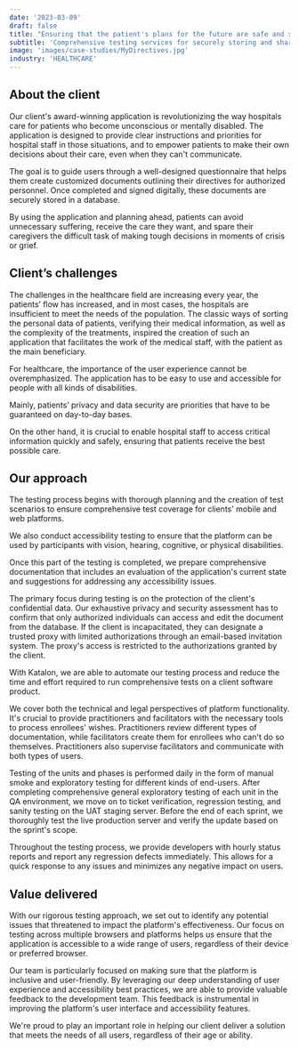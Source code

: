 ```yaml
---
date: '2023-03-09'
draft: false
title: "Ensuring that the patient's plans for the future are safe and sound"
subtitle: 'Comprehensive testing services for securely storing and sharing confidential documents with healthcare professionals'
image: 'images/case-studies/MyDirectives.jpg'
industry: 'HEALTHCARE'
---
```


## About the client

Our client's award-winning application is revolutionizing the way hospitals care for patients who become unconscious or mentally disabled. The application is designed to provide clear instructions and priorities for hospital staff in those situations, and to empower patients to make their own decisions about their care, even when they can't communicate.

The goal is to guide users through a well-designed questionnaire that helps them create customized documents outlining their directives for authorized personnel. Once completed and signed digitally, these documents are securely stored in a database.

By using the application and planning ahead, patients can avoid unnecessary suffering, receive the care they want, and spare their caregivers the difficult task of making tough decisions in moments of crisis or grief.

## Client’s challenges

The challenges in the healthcare field are increasing every year, the patients’ flow has increased, and in most cases, the hospitals are insufficient to meet the needs of the population. The classic ways of sorting the personal data of patients, verifying their medical information, as well as the complexity of the treatments, inspired the creation of such an application that facilitates the work of the medical staff, with the patient as the main beneficiary.

For healthcare, the importance of the user experience cannot be overemphasized. The application has to be easy to use and accessible for people with all kinds of disabilities.

Mainly, patients’ privacy and data security are priorities that have to be guaranteed on day-to-day bases.

On the other hand, it is crucial to enable hospital staff to access critical information quickly and safely, ensuring that patients receive the best possible care.

## Our approach

The testing process begins with thorough planning and the creation of test scenarios to ensure comprehensive test coverage for clients' mobile and web platforms.

We also conduct accessibility testing to ensure that the platform can be used by participants with vision, hearing, cognitive, or physical disabilities.

Once this part of the testing is completed, we prepare comprehensive documentation that includes an evaluation of the application's current state and suggestions for addressing any accessibility issues.

The primary focus during testing is on the protection of the client's confidential data. Our exhaustive privacy and security assessment has to confirm that only authorized individuals can access and edit the document from the database. If the client is incapacitated, they can designate a trusted proxy with limited authorizations through an email-based invitation system. The proxy's access is restricted to the authorizations granted by the client.

With Katalon, we are able to automate our testing process and reduce the time and effort required to run comprehensive tests on a client software product.

We cover both the technical and legal perspectives of platform functionality. It's crucial to provide practitioners and facilitators with the necessary tools to process enrollees' wishes. Practitioners review different types of documentation, while facilitators create them for enrollees who can't do so themselves. Practitioners also supervise facilitators and communicate with both types of users.

Testing of the units and phases is performed daily in the form of manual smoke and exploratory testing for different kinds of end-users. After completing comprehensive general exploratory testing of each unit in the QA environment, we move on to ticket verification, regression testing, and sanity testing on the UAT staging server. Before the end of each sprint, we thoroughly test the live production server and verify the update based on the sprint's scope.

Throughout the testing process, we provide developers with hourly status reports and report any regression defects immediately. This allows for a quick response to any issues and minimizes any negative impact on users.

## Value delivered

With our rigorous testing approach, we set out to identify any potential issues that threatened to impact the platform's effectiveness. Our focus on testing across multiple browsers and platforms helps us ensure that the application is accessible to a wide range of users, regardless of their device or preferred browser.

Our team is particularly focused on making sure that the platform is inclusive and user-friendly. By leveraging our deep understanding of user experience and accessibility best practices, we are able to provide valuable feedback to the development team. This feedback is instrumental in improving the platform's user interface and accessibility features.

We're proud to play an important role in helping our client deliver a solution that meets the needs of all users, regardless of their age or ability.
